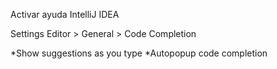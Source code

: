 Activar ayuda IntelliJ IDEA

Settings
Editor > General > Code Completion

*Show suggestions as you type
*Autopopup code completion
